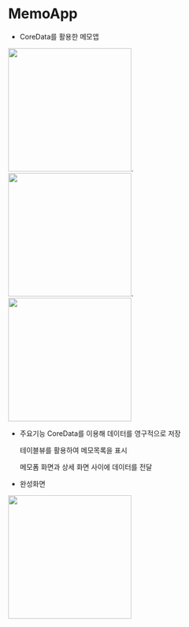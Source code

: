 # MemoApp

- CoreData를 활용한 메모앱

<img src="https://user-images.githubusercontent.com/69679578/136685498-46a9d138-b2a2-4004-8d4a-eb9334bda33b.png" width="250">.  <img src="https://user-images.githubusercontent.com/69679578/136685606-14af8d41-e5db-4aba-b8ae-e890d5505a23.png" width="250">.   <img src="https://user-images.githubusercontent.com/69679578/136685630-7767ffcb-3aae-4f44-acaa-9e28e8f8408d.png" width="250">

- 주요기능
  CoreData를 이용해 데이터를 영구적으로 저장
  
  테이블뷰를 활용하여 메모목록을 표시
  
  메모폼 화면과 상세 화면 사이에 데이터를 전달
  
  
- 완성화면
<img src="https://user-images.githubusercontent.com/69679578/136685958-9211d7e8-75a7-4dd7-995a-0dc9234c6454.gif" width="250">

